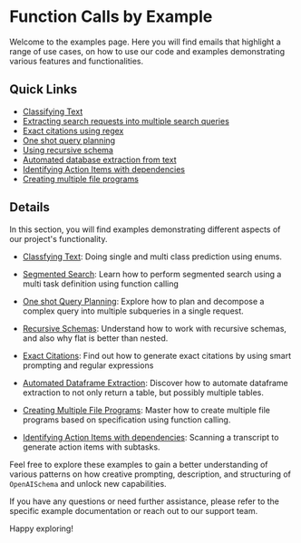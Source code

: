 # Function Calls by Example

Welcome to the examples page. Here you will find emails that highlight a range of use cases, on how to use our code and examples demonstrating various features and functionalities.

## Quick Links 

- [Classifying Text](classification.md)
- [Extracting search requests into multiple search queries](search.md)
- [Exact citations using regex](exact_citations.md)
- [One shot query planning](planning-tasks.md)
- [Using recursive schema](recursive.md)
- [Automated database extraction from text](autodataframe.md)
- [Identifying Action Items with dependencies](action_items.md)
- [Creating multiple file programs](gpt-engineer.md)

## Details

In this section, you will find examples demonstrating different aspects of our project's functionality.

- [Classfying Text](classification.md): Doing single and multi class prediction using enums.


- [Segmented Search](search.md): Learn how to perform segmented search using a multi task definition using function calling

- [One shot Query Planning](planning-tasks.md): Explore how to plan and decompose a complex query into multiple subqueries in a single request.

- [Recursive Schemas](recursive.md): Understand how to work with recursive schemas, and also why flat is better than nested.

- [Exact Citations](exact_citations.md): Find out how to generate exact citations by using smart prompting and regular expressions

- [Automated Dataframe Extraction](autodataframe.md): Discover how to automate dataframe extraction to not only return a table, but possibly multiple tables.

- [Creating Multiple File Programs](gpt-engineer.md): Master how to create multiple file programs based on specification using function calling.

- [Identifying Action Items with dependencies](action_items.md): Scanning a transcript to generate action items with subtasks.

Feel free to explore these examples to gain a better understanding of various patterns on how creative prompting, description, and structuring of `OpenAISchema` and unlock new capabilities.

If you have any questions or need further assistance, please refer to the specific example documentation or reach out to our support team.

Happy exploring!
